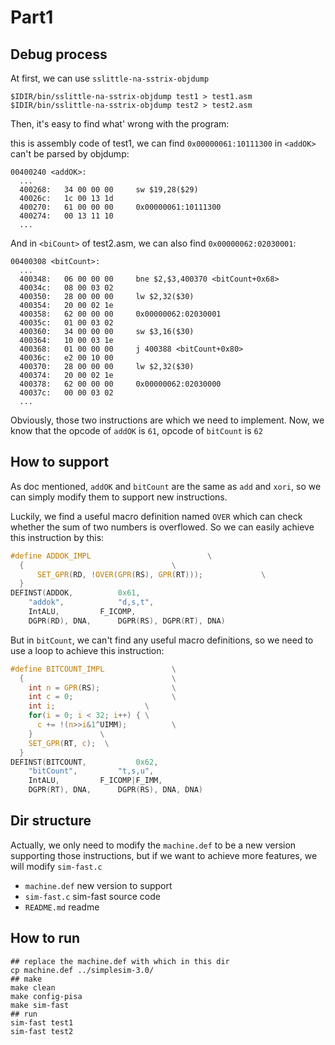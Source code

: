 # Part1

## Debug process

At first, we can use `sslittle-na-sstrix-objdump`

```shell
$IDIR/bin/sslittle-na-sstrix-objdump test1 > test1.asm
$IDIR/bin/sslittle-na-sstrix-objdump test2 > test2.asm
```

Then, it's easy to find what' wrong with the program:

this is assembly code of test1, we can find `0x00000061:10111300` in `<addOK>` can't be parsed by objdump:

```Assembly Language
00400240 <addOK>:
  ...
  400268:	34 00 00 00 	sw $19,28($29)
  40026c:	1c 00 13 1d 
  400270:	61 00 00 00 	0x00000061:10111300
  400274:	00 13 11 10 
  ...
```

And in `<biCount>` of test2.asm, we can also find `0x00000062:02030001`:

```Assembly Language
00400308 <bitCount>:
  ...
  400348:	06 00 00 00 	bne $2,$3,400370 <bitCount+0x68>
  40034c:	08 00 03 02 
  400350:	28 00 00 00 	lw $2,32($30)
  400354:	20 00 02 1e 
  400358:	62 00 00 00 	0x00000062:02030001
  40035c:	01 00 03 02 
  400360:	34 00 00 00 	sw $3,16($30)
  400364:	10 00 03 1e 
  400368:	01 00 00 00 	j 400388 <bitCount+0x80>
  40036c:	e2 00 10 00 
  400370:	28 00 00 00 	lw $2,32($30)
  400374:	20 00 02 1e 
  400378:	62 00 00 00 	0x00000062:02030000
  40037c:	00 00 03 02 
  ...
```

Obviously, those two instructions are which we need to implement. Now, we know that the opcode of `addOK` is `61`, opcode of `bitCount` is `62`

## How to support

As doc mentioned, `addOK` and `bitCount` are the same as `add` and `xori`, so we can simply modify them to support new instructions.

Luckily, we find a useful macro definition named `OVER` which can check whether the sum of two numbers is overflowed. So we can easily achieve this instruction by this:

```C
#define ADDOK_IMPL							\
  {									\
      SET_GPR(RD, !OVER(GPR(RS), GPR(RT)));				\
  }
DEFINST(ADDOK, 			0x61,
	"addok", 			"d,s,t",
	IntALU, 		F_ICOMP,
	DGPR(RD), DNA,		DGPR(RS), DGPR(RT), DNA)
```

But in `bitCount`, we can't find any useful macro definitions, so we need to use a loop to achieve this instruction:

```C
#define BITCOUNT_IMPL			    \
  {									\
    int n = GPR(RS);                \
    int c = 0;                      \
    int i;                    \
    for(i = 0; i < 32; i++) { \
      c += !(n>>i&1^UIMM);          \
    }               \
    SET_GPR(RT, c);  \
  }
DEFINST(BITCOUNT, 			0x62,
	"bitCount",			"t,s,u",
	IntALU,			F_ICOMP|F_IMM,
	DGPR(RT), DNA, 		DGPR(RS), DNA, DNA)
```

## Dir structure

Actually, we only need to modify the `machine.def` to be a new version supporting those instructions, but if we want to achieve more features, we will modify `sim-fast.c`

* `machine.def` new version to support 
* `sim-fast.c` sim-fast source code
* `README.md` readme

## How to run

```shell
## replace the machine.def with which in this dir
cp machine.def ../simplesim-3.0/
## make
make clean
make config-pisa
make sim-fast
## run
sim-fast test1
sim-fast test2
```